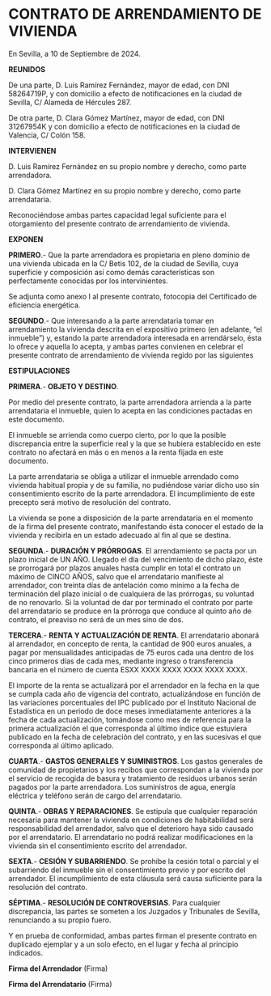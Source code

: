 ﻿# CONTRATO DE ARRENDAMIENTO DE VIVIENDA

En Sevilla, a 10 de Septiembre de 2024.

**REUNIDOS**

De una parte, D. Luis Ramírez Fernández, mayor de edad, con DNI 58264719P, y con domicilio a efecto de notificaciones en
la ciudad de Sevilla, C/ Alameda de Hércules 287.

De otra parte, D. Clara Gómez Martínez, mayor de edad, con DNI 31267954K y con domicilio a efecto de notificaciones en
la ciudad de Valencia, C/ Colón 158.

**INTERVIENEN**

D. Luis Ramírez Fernández en su propio nombre y derecho, como parte arrendadora.

D. Clara Gómez Martínez en su propio nombre y derecho, como parte arrendataria.

Reconociéndose ambas partes capacidad legal suficiente para el otorgamiento del presente contrato de arrendamiento de
vivienda.

**EXPONEN**

**PRIMERO**.- Que la parte arrendadora es propietaria en pleno dominio de una vivienda ubicada en la C/ Betis 102, de la
ciudad de Sevilla, cuya superficie y composición así como demás características son perfectamente conocidas por los
intervinientes.

Se adjunta como anexo I al presente contrato, fotocopia del Certificado de eficiencia energética.

**SEGUNDO**.- Que interesando a la parte arrendataria tomar en arrendamiento la vivienda descrita en el expositivo
primero (en adelante, “el inmueble”) y, estando la parte arrendadora interesada en arrendárselo, ésta lo ofrece y
aquella lo acepta, y ambas partes convienen en celebrar el presente contrato de arrendamiento de vivienda regido por las
siguientes

**ESTIPULACIONES**

**PRIMERA**.- **OBJETO Y DESTINO**.

Por medio del presente contrato, la parte arrendadora arrienda a la parte arrendataria el inmueble, quien lo acepta en
las condiciones pactadas en este documento.

El inmueble se arrienda como cuerpo cierto, por lo que la posible discrepancia entre la superficie real y la que se
hubiera establecido en este contrato no afectará en más o en menos a la renta fijada en este documento.

La parte arrendataria se obliga a utilizar el inmueble arrendado como vivienda habitual propia y de su familia, no
pudiéndose variar dicho uso sin consentimiento escrito de la parte arrendadora. El incumplimiento de este precepto será
motivo de resolución del contrato.

La vivienda se pone a disposición de la parte arrendataria en el momento de la firma del presente contrato, manifestando
ésta conocer el estado de la vivienda y recibirla en un estado adecuado al fin al que se destina.

**SEGUNDA**.- **DURACIÓN Y PRÓRROGAS**. El arrendamiento se pacta por un plazo inicial de UN AÑO. Llegado el día del
vencimiento de dicho plazo, éste se prorrogará por plazos anuales hasta cumplir en total el contrato un máximo de CINCO
AÑOS, salvo que el arrendatario manifieste al arrendador, con treinta días de antelación como mínimo a la fecha de
terminación del plazo inicial o de cualquiera de las prórrogas, su voluntad de no renovarlo. Si la voluntad de dar por
terminado el contrato por parte del arrendatario se produce en la prórroga que conduce al quinto año de contrato, el
preaviso no será de un mes sino de dos.

**TERCERA**.- **RENTA Y ACTUALIZACIÓN DE RENTA**. El arrendatario abonará al arrendador, en concepto de renta, la
cantidad de 900 euros anuales, a pagar por mensualidades anticipadas de 75 euros cada una dentro de los cinco primeros
días de cada mes, mediante ingreso o transferencia bancaria en el número de cuenta ESXX XXXX XXXX XXXX XXXX XXXX.

El importe de la renta se actualizará por el arrendador en la fecha en la que se cumpla cada año de vigencia del
contrato, actualizándose en función de las variaciones porcentuales del IPC publicado por el Instituto Nacional de
Estadística en un periodo de doce meses inmediatamente anteriores a la fecha de cada actualización, tomándose como mes
de referencia para la primera actualización el que corresponda al último índice que estuviera publicado en la fecha de
celebración del contrato, y en las sucesivas el que corresponda al último aplicado.

**CUARTA**.- **GASTOS GENERALES Y SUMINISTROS**. Los gastos generales de comunidad de propietarios y los recibos que
correspondan a la vivienda por el servicio de recogida de basura y tratamiento de residuos urbanos serán pagados por la
parte arrendadora. Los suministros de agua, energía eléctrica y teléfono serán de cargo del arrendatario.

**QUINTA**.- **OBRAS Y REPARACIONES**. Se estipula que cualquier reparación necesaria para mantener la vivienda en
condiciones de habitabilidad será responsabilidad del arrendador, salvo que el deterioro haya sido causado por el
arrendatario. El arrendatario no podrá realizar modificaciones en la vivienda sin el consentimiento escrito del
arrendador.

**SEXTA**.- **CESIÓN Y SUBARRIENDO**. Se prohíbe la cesión total o parcial y el subarriendo del inmueble sin el
consentimiento previo y por escrito del arrendador. El incumplimiento de esta cláusula será causa suficiente para la
resolución del contrato.

**SÉPTIMA**.- **RESOLUCIÓN DE CONTROVERSIAS**. Para cualquier discrepancia, las partes se someten a los Juzgados y
Tribunales de Sevilla, renunciando a su propio fuero.

Y en prueba de conformidad, ambas partes firman el presente contrato en duplicado ejemplar y a un solo efecto, en el
lugar y fecha al principio indicados.

**Firma del Arrendador**
(Firma)

**Firma del Arrendatario**
(Firma)
